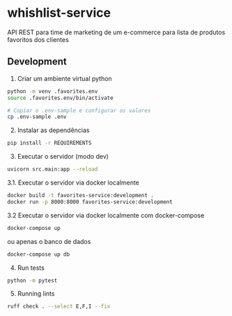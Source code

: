 # whishlist-service

API REST para time de marketing de um e-commerce para lista de produtos favoritos dos clientes

## Development

1. Criar um ambiente virtual python

```bash
python -m venv .favorites.env
source .favorites.env/bin/activate

# Copiar o .env-sample e configurar os valores
cp .env-sample .env
```

2. Instalar as dependências

```bash
pip install -r REQUIREMENTS
```

3. Executar o servidor (modo dev)

```bash
uvicorn src.main:app --reload
```

3.1. Executar o servidor via docker localmente

```bash
docker build -t favorites-service:development .
docker run -p 8000:8000 favorites-service:development
```

3.2 Executar o servidor via docker localmente com docker-compose

```bash
docker-compose up
```

ou apenas o banco de dados

```bash
docker-compose up db
```

4. Run tests

```bash
python -m pytest
```

5. Running lints

```bash
ruff check . --select E,F,I --fix
```

